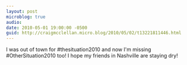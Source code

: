```yaml
---
layout: post
microblog: true
audio: 
date: 2010-05-01 19:00:00 -0500
guid: http://craigmcclellan.micro.blog/2010/05/02/t13221811446.html
---
```

I was out of town for #thesituation2010 and now I'm missing #OtherSituation2010 too! I hope my friends in Nashville are staying dry!
